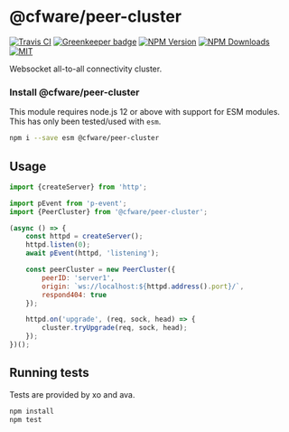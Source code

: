 # @cfware/peer-cluster

[![Travis CI][travis-image]][travis-url]
[![Greenkeeper badge][gk-image]](https://greenkeeper.io/)
[![NPM Version][npm-image]][npm-url]
[![NPM Downloads][downloads-image]][downloads-url]
[![MIT][license-image]](LICENSE)

Websocket all-to-all connectivity cluster.

### Install @cfware/peer-cluster

This module requires node.js 12 or above with support for ESM modules.  This
has only been tested/used with `esm`.

```sh
npm i --save esm @cfware/peer-cluster
```

## Usage

```js
import {createServer} from 'http';

import pEvent from 'p-event';
import {PeerCluster} from '@cfware/peer-cluster';

(async () => {
	const httpd = createServer();
	httpd.listen(0);
	await pEvent(httpd, 'listening');

	const peerCluster = new PeerCluster({
		peerID: 'server1',
		origin: `ws://localhost:${httpd.address().port}/`,
		respond404: true
	});

	httpd.on('upgrade', (req, sock, head) => {
		cluster.tryUpgrade(req, sock, head);
	});
})();
```

## Running tests

Tests are provided by xo and ava.

```sh
npm install
npm test
```

[npm-image]: https://img.shields.io/npm/v/@cfware/peer-cluster.svg
[npm-url]: https://npmjs.org/package/@cfware/peer-cluster
[travis-image]: https://travis-ci.org/cfware/peer-cluster.svg?branch=master
[travis-url]: https://travis-ci.org/cfware/peer-cluster
[gk-image]: https://badges.greenkeeper.io/cfware/peer-cluster.svg
[downloads-image]: https://img.shields.io/npm/dm/@cfware/peer-cluster.svg
[downloads-url]: https://npmjs.org/package/@cfware/peer-cluster
[license-image]: https://img.shields.io/npm/l/@cfware/peer-cluster.svg
